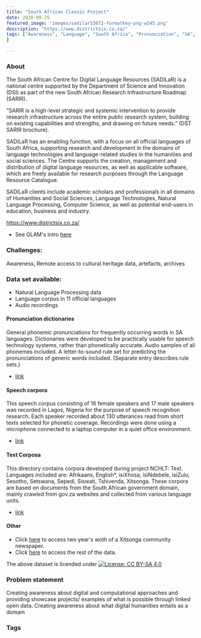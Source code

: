 ```yaml
---
title: "South African Classic Project"
date: 2020-09-25
featured_image: 'images/sadilar53672-formatkey-png-w245.png'
description: "https://www.districtsix.co.za/"
tags: ["Awareness", "Language", "South Africa", "Pronunciation", "SA", "indigenous languages", "circulated", "Xitsonga","new paper"
]

---
```



### About


The South African Centre for Digital Language Resources (SADiLaR) is a national centre supported by the Department of Science and Innovation (DSI) as part of the new South African Research Infrastructure Roadmap (SARIR).



“SARIR is a high-level strategic and systemic intervention to provide research infrastructure across the entire public research system, building on existing capabilities and strengths, and drawing on future needs.” (DST SARIR brochure).

SADiLaR has an enabling function, with a focus on all official languages of South Africa, supporting research and development in the domains of language technologies and language-related studies in the humanities and social sciences.  The Centre supports the creation, management and distribution of digital language resources, as well as applicable software, which are freely available for research purposes through the Language Resource Catalogue.

SADiLaR clients include academic scholars and professionals in all domains of Humanities and Social Sciences, Language Technologies, Natural Language Processing, Computer Science, as well as potential end-users in education, business and industry.

https://www.districtsix.co.za/

- See GLAM's intro [here](https://drive.google.com/drive/folders/1CBpnWze1QZyGoXNVxO-1GOKeBT3uBtOl?usp=sharing)


### Challenges:

Awareness, Remote access to cultural heritage data, artefacts, archives

### Data set available:

- Natural Language Processing data
- Language corpus in 11 official languages
- Audio recordings

#### Pronunciation dictionaries

General phonemic pronunciations for frequently occurring words in SA languages. Dictionaries were developed to be practically usable for speech technology systems, rather than phonetically accurate. Audio samples of all phonemes included. A letter-to-sound rule set for predicting the pronunciations of generic words included. (Separate entry describes rule sets.)

- [link](https://repo.sadilar.org/handle/20.500.12185/288)

#### Speech corpora

This speech corpus consisting of 16 female speakers and 17 male speakers was recorded in Lagos, Nigeria for the purpose of speech recognition research. Each speaker recorded about 130 utterances read from short texts selected for phonetic coverage. Recordings were done using a microphone connected to a laptop computer in a quiet office environment.

- [link](https://repo.sadilar.org/handle/20.500.12185/431)

#### Text Corposa

 This directory contains corpora developed during project NCHLT: Text. Languages included are: Afrikaans, English*, isiXhosa, isiNdebele, isiZulu, Sesotho, Setswana, Sepedi, Siswati, Tshivenda, Xitsonga. These corpora are based on documents from the South African government domain, mainly crawled from gov.za websites and collected from various language units.

 - [link](https://repo.sadilar.org/handle/20.500.12185/314)

#### Other

- Click [here](https://www.nthavela.co.za/) to access  two year's woth of a Xitsonga community newspaper.
- Click [here](https://repo.sadilar.org/discover?filtertype=collectionType&filter_relational_operator=equals&filter=Resource+Catalogue) to access the rest of the data.


The above dataset is licended under [![License: CC BY-SA 4.0](https://img.shields.io/badge/License-CC%20BY--SA%204.0-lightgrey.svg)](https://creativecommons.org/licenses/by-sa/4.0/)

### Problem statement

Creating awareness about digital and computational approaches and providing showcase projects/ examples of what is possible through linked open data. Creating awareness about what digital humanities entails as a domain

### Tags


